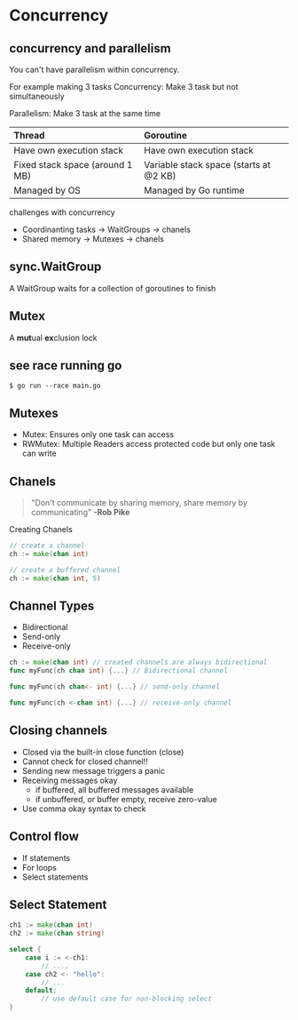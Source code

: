 # Concurrency

## concurrency and parallelism

You can't have parallelism within concurrency.


For example making 3 tasks
Concurrency: Make 3 task but not simultaneously

Parallelism: Make 3 task at the same time


|Thread|Goroutine|
|:-----|:--------|
|Have own execution stack|Have own execution stack|
|Fixed stack space (around 1 MB)|Variable stack space (starts at @2 KB)|
|Managed by OS|Managed by Go runtime|

challenges with concurrency
* Coordinanting tasks -> WaitGroups -> chanels
* Shared memory -> Mutexes -> chanels

## sync.WaitGroup
A WaitGroup waits for a collection of goroutines to finish

## Mutex
A **mut**ual **ex**clusion lock

## see race running go 
```
$ go run --race main.go
```

## Mutexes
* Mutex: Ensures only one task can access
* RWMutex: Multiple Readers access protected code but only one task can write 


## Chanels
> "Don't communicate by sharing memory, share memory by communicating" **-Rob Pike**

Creating Chanels
```go
// create a channel
ch := make(chan int)

// create a buffered channel
ch := make(chan int, 5)


```


## Channel Types
* Bidirectional
* Send-only
* Receive-only

```go
ch := make(chan int) // created channels are always bidirectional
func myFunc(ch chan int) {...} // Bidirectional channel

func myFunc(ch chan<- int) {...} // send-only channel

func myFunc(ch <-chan int) {...} // receive-only channel
```


## Closing channels
* Closed via the built-in close function (close)
* Cannot check for closed channel!!
* Sending new message triggers a panic
* Receiving messages okay
	* if buffered, all buffered messages available
	* if unbuffered, or buffer empty, receive zero-value
* Use comma okay syntax to check


## Control flow
* If statements
* For loops
* Select statements


## Select Statement
```go
ch1 := make(chan int)
ch2 := make(chan string)

select {
	case i := <-ch1:
		// ....
	case ch2 <- "hello":
		// ...
	default:
		// use default case for non-blocking select
}
```

